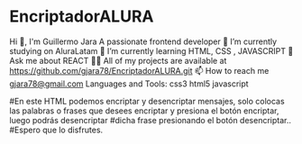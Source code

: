 # EncriptadorALURA
 Hi 👋, I'm Guillermo Jara
A passionate frontend developer
🔭 I’m currently studying on AluraLatam
🌱 I’m currently learning HTML, CSS , JAVASCRIPT
💬 Ask me about REACT
👨‍💻 All of my projects are available at https://github.com/gjara78/EncriptadorALURA.git
📫 How to reach me gjara78@gmail.com
Languages and Tools:
css3
html5
javascript

#En este HTML podemos encriptar y desencriptar mensajes, solo colocas las palabras o frases que desees encriptar y presiona el botón encriptar, luego podrás desencriptar #dicha frase presionando el botón desencriptar..
#Espero que lo disfrutes.
